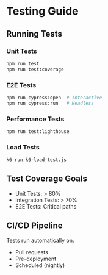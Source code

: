 # Testing Guide

## Running Tests

### Unit Tests
```bash
npm run test
npm run test:coverage
```

### E2E Tests
```bash
npm run cypress:open  # Interactive
npm run cypress:run   # Headless
```

### Performance Tests
```bash
npm run test:lighthouse
```

### Load Tests
```bash
k6 run k6-load-test.js
```

## Test Coverage Goals
- Unit Tests: > 80%
- Integration Tests: > 70%
- E2E Tests: Critical paths

## CI/CD Pipeline
Tests run automatically on:
- Pull requests
- Pre-deployment
- Scheduled (nightly)